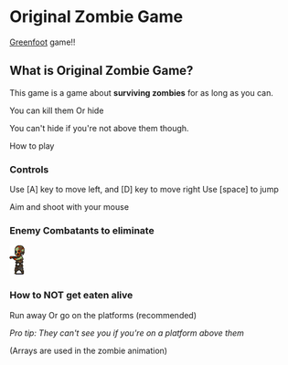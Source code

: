 # Original Zombie Game

[Greenfoot](https://www.greenfoot.org/door) game!!

## What is Original Zombie Game?


This game is a game about **surviving zombies** for as long as you can.

You can kill them
Or hide

You can't hide if you're not above them though.

<summary>How to play</summary>

### Controls

Use [A] key to move left, and [D] key to move right
Use [space] to jump

Aim and shoot with your mouse

### Enemy Combatants to eliminate

![Zombies](images/Zombie/moving0Left.png)


### How to **NOT** get eaten alive

Run away
Or go on the platforms (recommended)

*Pro tip: They can't see you if you're on a platform above them*

</details>


(Arrays are used in the zombie animation)
